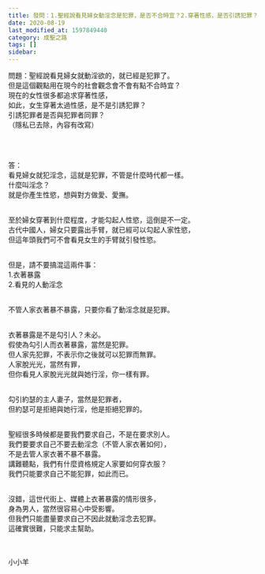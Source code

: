 ```yaml
---
title: 發問：1.聖經說看見婦女動淫念是犯罪，是否不合時宜？2.穿著性感，是否引誘犯罪？
date: 2020-08-19
last_modified_at: 1597849440
category: 成聖之路
tags: []
sidebar: 
---
```


<p>問題：聖經說看見婦女就動淫欲的，就已經是犯罪了。<br/>
但是這個觀點用在現今的社會觀念會不會有點不合時宜？<br/>
現在的女性很多都追求穿著性感，<br/>
如此，女生穿著太過性感，是不是引誘犯罪？<br/>
引誘犯罪者是否與犯罪者同罪？<br/>
（隱私已去除，內容有改寫）</p>
<p> </p>
<p><br/>
答：<br/>
看見婦女就犯淫念，這就是犯罪，不管是什麼時代都一樣。<br/>
什麼叫淫念？<br/>
就是你產生性慾，想與對方做愛、愛撫。</p>
<p><br/>
至於婦女穿著到什麼程度，才能勾起人性慾，這倒是不一定。<br/>
古代中國人，婦女只要露出手臂，就已經可以勾起人家性慾，<br/>
但這年頭我們可不會看見女生的手臂就引發性慾。</p>
<p><br/>
但是，請不要搞混這兩件事：<br/>
1.衣著暴露<br/>
2.看見的人動淫念</p>
<p><br/>
不管人家衣著暴不暴露，只要你看了動淫念就是犯罪。</p>
<p><br/>
衣著暴露是不是勾引人？未必。<br/>
假使為勾引人而衣著暴露，當然是犯罪。<br/>
但人家先犯罪，不表示你之後就可以犯罪而無罪。<br/>
人家脫光光，當然有罪，<br/>
但你看見人家脫光光就與她行淫，你一樣有罪。</p>
<p><br/>
勾引約瑟的主人妻子，當然是犯罪者，<br/>
但約瑟可是拒絕與她行淫，他是拒絕犯罪的。</p>
<p><br/>
聖經很多時候都是要我們要求自己，不是在要求別人。<br/>
我們要要求自己不要去動淫念（不管人家衣著如何），<br/>
不是去管人家衣著不暴不暴露。<br/>
講難聽點，我們有什麼資格規定人家要如何穿衣服？<br/>
我們只能要求自己不能犯罪，如此而已。</p>
<p><br/>
沒錯，這世代街上、媒體上衣著暴露的情形很多，<br/>
身為男人，當然很容易心中受影響。<br/>
但我們只能盡量要求自己不因此就動淫念去犯罪。<br/>
這確實很難，只能求主幫助。<br/>
 </p>
<p><br/>
小小羊</p>
<p> </p>
